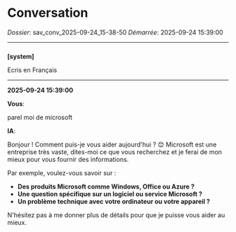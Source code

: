 # Conversation
_Dossier_: sav_conv_2025-09-24_15-38-50
_Démarrée_: 2025-09-24 15:39:00

---

###   
**[system]**


Ecris en Français


---
**2025-09-24 15:39:00**

**Vous**:

parel moi de microsoft

**IA**:

Bonjour !  Comment puis-je vous aider aujourd'hui ? 😊  Microsoft est une entreprise très vaste, dites-moi ce que vous recherchez et je ferai de mon mieux pour vous fournir des informations. 

Par exemple, voulez-vous savoir sur :

* **Des produits Microsoft comme Windows, Office ou Azure ?**
* **Une question spécifique sur un logiciel ou service Microsoft ?**
* **Un problème technique avec votre ordinateur ou votre appareil ?**


N'hésitez pas à me donner plus de détails pour que je puisse vous aider au mieux.
